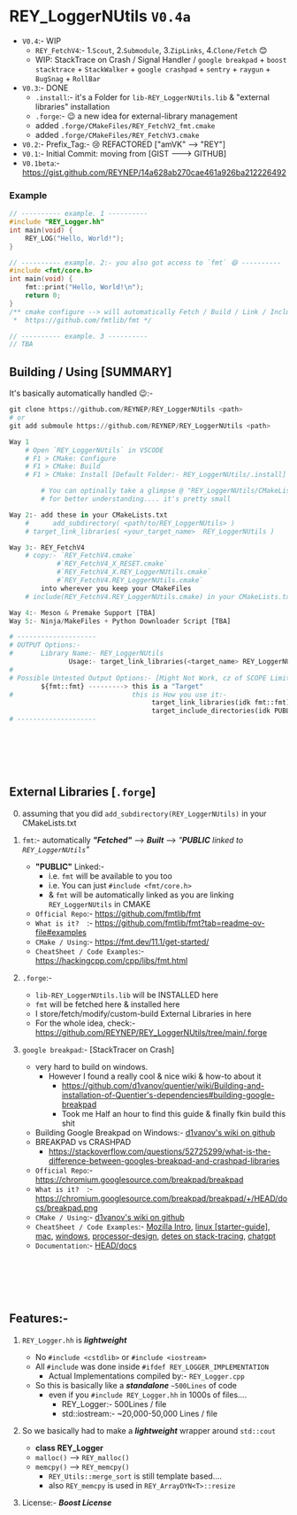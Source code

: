 # REY_LoggerNUtils `V0.4a`
- `V0.4`:- WIP
    - `REY_FetchV4`:- 1.`Scout`, 2.`Submodule`, 3.`ZipLinks`, 4.`Clone/Fetch` 😊 
    - WIP: StackTrace on Crash / Signal Handler / `google breakpad` + `boost stacktrace` + `StackWalker` + `google crashpad` + `sentry` + `raygun` + `BugSnag` + `RollBar`
- `V0.3`:- DONE
    - `.install`:- it's a Folder for `lib-REY_LoggerNUtils.lib` & "external libraries" installation
    - `.forge`:- 😉 a new idea for external-library management 
    - added `.forge/CMakeFiles/REY_FetchV2_fmt.cmake`
    - added `.forge/CMakeFiles/REY_FetchV3.cmake`
- `V0.2`:- Prefix_Tag:- 😢 REFACTORED ["amVK" --> "REY"]
- `V0.1`:- Initial Commit: moving from [GIST ---> GITHUB]
- `V0.1beta`:- https://gist.github.com/REYNEP/14a628ab270cae461a926ba212226492


### Example
```cpp
// ---------- example. 1 ----------
#include "REY_Logger.hh"
int main(void) {
    REY_LOG("Hello, World!");
}

// ---------- example. 2:- you also got access to `fmt` 😄 ----------
#include <fmt/core.h>
int main(void) {
    fmt::print("Hello, World!\n");
    return 0;
}
/** cmake configure --> will automatically Fetch / Build / Link / IncludePath of `fmt` 
 *  https://github.com/fmtlib/fmt */

// ---------- example. 3 ----------
// TBA
```

<div style="page-break-after: always;"></div>

## Building / Using [SUMMARY]
It's basically automatically handled 😉:-
```py
git clone https://github.com/REYNEP/REY_LoggerNUtils <path>
# or 
git add submoule https://github.com/REYNEP/REY_LoggerNUtils <path>

Way 1
    # Open `REY_LoggerNUtils` in VSCODE
    # F1 > CMake: Configure
    # F1 > CMake: Build
    # F1 > CMake: Install [Default Folder:- REY_LoggerNUtils/.install]

        # You can optinally take a glimpse @ "REY_LoggerNUtils/CMakeLists.txt" 😜 
        # for better understanding.... it's pretty small

Way 2:- add these in your CMakeLists.txt
    #      add_subdirectory( <path/to/REY_LoggerNUtils> )
    # target_link_libraries( <your_target_name>  REY_LoggerNUtils )

Way 3:- REY_FetchV4
    # copy:- `REY_FetchV4.cmake`
            #`REY_FetchV4_X_RESET.cmake`
            #`REY_FetchV4_X.REY_LoggerNUtils.cmake`
            #`REY_FetchV4.REY_LoggerNUtils.cmake`
        into wherever you keep your CMakeFiles
    # include(REY_FetchV4.REY_LoggerNUtils.cmake) in your CMakeLists.txt

Way 4:- Meson & Premake Support [TBA]
Way 5:- Ninja/MakeFiles + Python Downloader Script [TBA]
```
```py
# --------------------
# OUTPUT Options:- 
#       Library Name:- REY_LoggerNUtils
               Usage:- target_link_libraries(<target_name> REY_LoggerNUtils)
#
# Possible Untested Output Options:- [Might Not Work, cz of SCOPE Limitations]
        ${fmt::fmt} ---------> this is a "Target"
#                              this is How you use it:-
                                    target_link_libraries(idk fmt::fmt)
                                    target_include_directories(idk PUBLIC fmt::fmt)
# --------------------
```

</br>
</br>
</br>
</br>
<div style="page-break-after: always;"></div>

## External Libraries [`.forge`]
0. assuming that you did `add_subdirectory(REY_LoggerNUtils)` in your CMakeLists.txt
1. `fmt`:- automatically **_"Fetched"_** --> **_Built_** --> _"**PUBLIC** linked to `REY_LoggerNUtils`"_
    - **"PUBLIC"** Linked:- 
        - i.e. `fmt` will be available to you too
        - i.e. You can just `#include <fmt/core.h>`
        - & `fmt` will be automatically linked as you are linking `REY_LoggerNUtils` in CMAKE
    - `Official Repo`:- https://github.com/fmtlib/fmt
    - `What is it?  `:- https://github.com/fmtlib/fmt?tab=readme-ov-file#examples
    - `CMake / Using`:- https://fmt.dev/11.1/get-started/
    - `CheatSheet / Code Examples`:- https://hackingcpp.com/cpp/libs/fmt.html

2. `.forge`:- 
    - `lib-REY_LoggerNUtils.lib` will be INSTALLED here
    - `fmt` will be fetched here & installed here
    - I store/fetch/modify/custom-build External Libraries in here
    - For the whole idea, check:- https://github.com/REYNEP/REY_LoggerNUtils/tree/main/.forge

3. `google breakpad`:- [StackTracer on Crash]
    - very hard to build on windows.
      - However I found a really cool & nice wiki & how-to about it
        - https://github.com/d1vanov/quentier/wiki/Building-and-installation-of-Quentier's-dependencies#building-google-breakpad
        - Took me Half an hour to find this guide & finally fkin build this shit
    - Building Google Breakpad on Windows:- [d1vanov's wiki on github](https://github.com/d1vanov/quentier/wiki/Building-and-installation-of-Quentier's-dependencies#building-google-breakpad)
    - BREAKPAD vs CRASHPAD
      - https://stackoverflow.com/questions/52725299/what-is-the-difference-between-googles-breakpad-and-crashpad-libraries
    - `Official Repo`:- https://chromium.googlesource.com/breakpad/breakpad
    - `What is it?  `:- https://chromium.googlesource.com/breakpad/breakpad/+/HEAD/docs/breakpad.png
    - `CMake / Using`:- [d1vanov's wiki on github](https://github.com/d1vanov/quentier/wiki/Building-and-installation-of-Quentier's-dependencies#building-google-breakpad)
    - `CheatSheet / Code Examples`:- [Mozilla Intro][1], [linux [starter-guide]][2], [mac][3], [windows][4], [processor-design][5], [detes on stack-tracing][6], [chatgpt][8]
    - `Documentation`:- [HEAD/docs][7]
    
[1]: https://chromium.googlesource.com/breakpad/breakpad/+/HEAD/docs/mozilla_brown_bag_talk.md
[2]: https://chromium.googlesource.com/breakpad/breakpad/+/HEAD/docs/linux_starter_guide.md
[3]: https://chromium.googlesource.com/breakpad/breakpad/+/HEAD/docs/mac_breakpad_starter_guide.md
[4]: https://chromium.googlesource.com/breakpad/breakpad/+/HEAD/docs/windows_client_integration.md
[5]: https://chromium.googlesource.com/breakpad/breakpad/+/HEAD/docs/processor_design.md
[6]: https://chromium.googlesource.com/breakpad/breakpad/+/HEAD/docs/stack_walking.md
[7]: https://chromium.googlesource.com/breakpad/breakpad/+/HEAD/docs
[8]: ./BREAKPAD_ChatGPT_CheatSheet.md

</br>
</br>
</br>
</br>
<div style="page-break-after: always;"></div>

## Features:-
1. `REY_Logger.hh` is **_lightweight_**
   - No `#include <cstdlib>` or `#include <iostream>`
   - All `#include` was done inside `#ifdef REY_LOGGER_IMPLEMENTATION`
     - Actual Implementations compiled by:- `REY_Logger.cpp`
   - So this is basically like a **_standalone_** `~500Lines` of code
     - even if you `#include REY_Logger.hh` in 1000s of files.... 
       - REY_Logger:- 500Lines / file
       - std::iostream:- ~20,000-50,000 Lines / file
2. So we basically had to make a **_lightweight_** wrapper around `std::cout`
   - **class REY_Logger**
   - `malloc()` --> `REY_malloc()`
   - `memcpy()` --> `REY_memcpy()`
     - `REY_Utils::merge_sort` is still template based....
     - also `REY_memcpy` is used in `REY_ArrayDYN<T>::resize` 

3. License:- **_Boost License_**